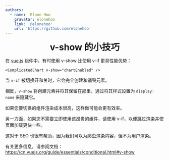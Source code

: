 ```yaml
---
authors:
  - name:  Elone Hoo
    gravatar: elonehoo
    link: '@elonehoo'
    url: 'https://github.com/elonehoo'
---
```


<h1 align="center" style="margin:0;"> v-show 的小技巧</h1>

<script setup>
import Author from '@theme/components/Author.vue'
import AuthorGrop from '@theme/components/AuthorGrop.vue'
import MouseListenerEvent from '@theme/components/vue/vue3/MouseListenerEvent.vue'
</script>

<AuthorGrop>
  <Author />
</AuthorGrop>

在 [vue.js](https://cn.vuejs.org) 组件中，有时使用 v-show 比使用 v-if 更具性能优势：

```vue
<ComplicatedChart v-show="chartEnabled" />
```

当 `v-if` 被切换开和关时，它会完全创建和销毁元素。

相反，`v-show` 将创建元素并将其保留在那里，通过将其样式设置为 `display: none` 来隐藏它。

如果您要切换的组件渲染成本很高，这样做可能会更有效率。

另一方面，如果您不需要立即使用该昂贵的组件，请使用 v-if，以便跳过渲染并使页面加载更快一些。

这对于 SEO 也很有帮助，因为我们可以为爬虫渲染内容，但不为用户渲染。

有关更多信息，请参阅文档：https://cn.vuejs.org/guide/essentials/conditional.html#v-show
